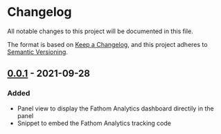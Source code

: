 # Changelog

All notable changes to this project will be documented in this file.

The format is based on [Keep a Changelog](https://keepachangelog.com/en/1.0.0/),
and this project adheres to [Semantic Versioning](https://semver.org/spec/v2.0.0.html).


## [0.0.1] - 2021-09-28

### Added
- Panel view to display the Fathom Analytics dashboard directily in the panel
- Snippet to embed the Fathom Analytics tracking code 

[0.0.1]: https://github.com/PaulMorel/kirby3-fathom-analytics/releases/tag/v0.0.1